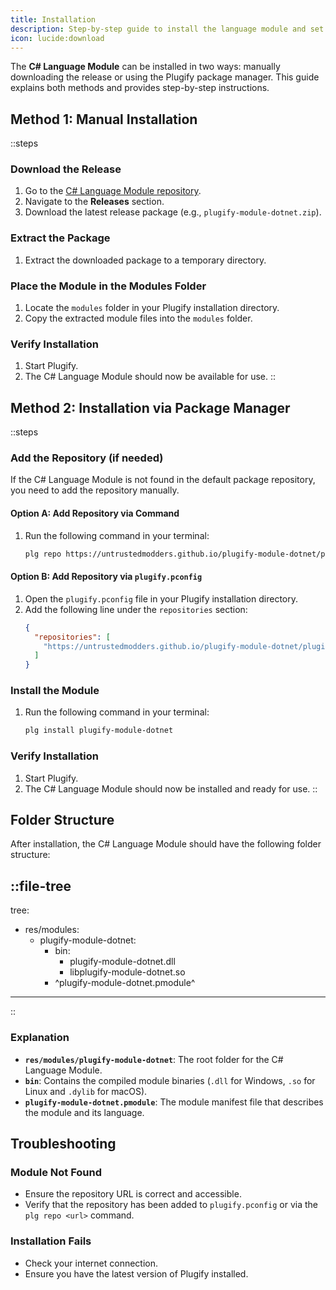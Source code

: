 ```yaml
---
title: Installation
description: Step-by-step guide to install the language module and set up the necessary environment to start using it.
icon: lucide:download
---
```


The **C# Language Module** can be installed in two ways: manually downloading the release or using the Plugify package manager. This guide explains both methods and provides step-by-step instructions.

## **Method 1: Manual Installation**

::steps
### **Download the Release**
1. Go to the [C# Language Module repository](https://github.com/untrustedmodders/plugify-module-dotnet).
2. Navigate to the **Releases** section.
3. Download the latest release package (e.g., `plugify-module-dotnet.zip`).

### **Extract the Package**
1. Extract the downloaded package to a temporary directory.

### **Place the Module in the Modules Folder**
1. Locate the `modules` folder in your Plugify installation directory.
2. Copy the extracted module files into the `modules` folder.

### **Verify Installation**
1. Start Plugify.
2. The C# Language Module should now be available for use.
::

## **Method 2: Installation via Package Manager**

::steps
### **Add the Repository (if needed)**
If the C# Language Module is not found in the default package repository, you need to add the repository manually.

#### **Option A: Add Repository via Command**
1. Run the following command in your terminal:
   ```bash
   plg repo https://untrustedmodders.github.io/plugify-module-dotnet/plugify-module-dotnet.json
   ```

#### **Option B: Add Repository via `plugify.pconfig`**
1. Open the `plugify.pconfig` file in your Plugify installation directory.
2. Add the following line under the `repositories` section:
   ```json
   {
     "repositories": [
       "https://untrustedmodders.github.io/plugify-module-dotnet/plugify-module-dotnet.json"
     ]
   }
   ```

### **Install the Module**
1. Run the following command in your terminal:
   ```bash
   plg install plugify-module-dotnet
   ```

### **Verify Installation**
1. Start Plugify.
2. The C# Language Module should now be installed and ready for use.
::

## **Folder Structure**

After installation, the C# Language Module should have the following folder structure:

::file-tree
---
tree:
- res/modules:
    - plugify-module-dotnet:
        - bin:
            - plugify-module-dotnet.dll
            - libplugify-module-dotnet.so
        - ^plugify-module-dotnet.pmodule^
---
::

### **Explanation**
- **`res/modules/plugify-module-dotnet`**: The root folder for the C# Language Module.
- **`bin`**: Contains the compiled module binaries (`.dll` for Windows, `.so` for Linux and `.dylib` for macOS).
- **`plugify-module-dotnet.pmodule`**: The module manifest file that describes the module and its language.

## **Troubleshooting**

### **Module Not Found**
- Ensure the repository URL is correct and accessible.
- Verify that the repository has been added to `plugify.pconfig` or via the `plg repo <url>` command.

### **Installation Fails**
- Check your internet connection.
- Ensure you have the latest version of Plugify installed.



